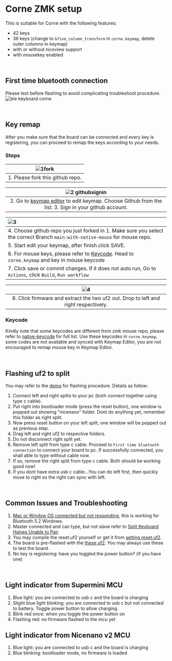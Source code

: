 # Corne ZMK setup
This is suitable for Corne with the following features:
- 42 keys
- 36 keys (change to `&five_column_transform` in `corne.keymap`, delete outer columns in keymap)
- with or without niceview support
- with mousekey enabled
  
</br>

## First time bluetooth connection
Please test before flashing to avoid complicating troubleshoot procedure.
![ble keyboard corne](https://user-images.githubusercontent.com/79617315/230918198-c6b5562f-e7e5-463d-b915-6c299875f332.jpg)

</br>

## Key remap
After you make sure that the board can be connected and every key is registering, you can proceed to remap the keys according to your needs.

### Steps
|![1fork](https://github.com/superxc3/zmk-config-crkbd/assets/79617315/c1d1d583-d07d-4178-bc88-3ae4230202e6)|
|:--:|
|1. Please fork this github repo.|

|![2 githubsignin](https://github.com/superxc3/zmk-config-crkbd/assets/79617315/53f00200-1405-48dd-85db-231bd4cf28db)|
|:--:|
|2. Go to [keymap editor](https://nickcoutsos.github.io/keymap-editor/) to edit keymap.	Choose Github from the list. 3. Sign in your github account.|

|![3](https://github.com/superxc3/zmk-config-crkbd/assets/79617315/69422119-67fd-4c99-99bf-5a27e0ba2fab)|
|:-|
| 4. Choose github repo you just forked in 1. Make sure you select the correct Branch `main-with-native-mouse` for mouse repo. |
| 5. Start edit your keymap, after finish click SAVE. |
| 6. For mouse keys, please refer to [Keycode](https://github.com/superxc3/corne-wireless-view-zmk-config/blob/main-with-native-mouse/README.md#keycode). Head to `corne.keymap` and key in mouse keycode |
| 7. Click save or commit changes. If it does not auto run, Go to `Actions`, click `Build`, `Run workflow`|

|![4](https://github.com/superxc3/zmk-config-crkbd/assets/79617315/e56acc85-680d-41fc-a6ad-b10fc1767a37)|
|:--:|
|8. Click firmware and extract the two uf2 out. Drop to left and right respectively.|

### Keycode
Kindly note that some keycodes are different from zmk mouse repo, please refer to [native-keycode](https://github.com/urob/zmk-config/blob/upstream-mouse/config/mouse.dtsi) for full list. Use these keycodes in `corne.keymap`, some codes are not available and synced with Keymap Editor, you are not encouraged to remap mouse key in Keymap Editor.

</br>

## Flashing uf2 to split
You may refer to the [demo](https://drive.google.com/file/d/1_iiBsk6CXnIYhRzzQHDtAJCxdc7E1w-u/view?usp=sharing) for flashing procedure. Details as follow:
1. Connect left and right splits to your pc (both connect together using type c cable). 
2. Put right into bootloader mode (press the reset button), one window is popped out showing "nicenano" folder. Dont do anything yet, remember this folder as right split. 
3. Now press reset button on your left split, one window will be popped out as previous step.
4. Drag left and right uf2 to respective folders.
5. Do not disconnect right split yet. 
6. Remove left split from type c cable. Proceed to `First time bluetooth connection` to connect your board to pc. If successfully connected, you shall able to type without cable now. 
8. If so, remove the right split from type c cable. Both should be working good now!
9. If you dont have extra usb c cable...You can do left first, then quickly move to right so the right can sync with left.

</br>

## Common Issues and Troubleshooting
1. [Mac or Window OS connected but not responding](https://zmk.dev/docs/features/bluetooth#macos-connected-but-not-working), this is working for Bluetooth 5.2 Windows.
2. Master connected and can type, but not slave refer to [Split Keyboard Halves Unable to Pair](https://zmk.dev/docs/troubleshooting#split-keyboard-halves-unable-to-pair).
3. You may compile the reset.uf2 yourself or get it from [setting reset.uf2](https://drive.google.com/file/d/1r3C8MBEVbgs5SK3Hc2CyoOIaiAPLB_zp/view?usp=drive_link).
4. The board is pre-flashed with the [these uf2](https://drive.google.com/drive/folders/1p5twDqSFcLPDTAh1r9uKbbJ-_LQ2O5IX?usp=drive_link). You may always use these to test the board.
5. No key is registering: have you toggled the power button? (if you have one)

</br>

## Light indicator from Supermini MCU
1. Blue light: you are connected to usb c and the board is charging
2. Slight blue light blinking: you are connected to usb c but not connected to battery. Toggle power button to allow charging.
3. Blink red once: when you toggle the power button on
4. Flashing red: no firmware flashed to the mcu yet

## Light indicator from Nicenano v2 MCU
1. Blue light: you are connected to usb c and the board is charging
2. Blue blinking: bootloader mode, no firmware is loaded





